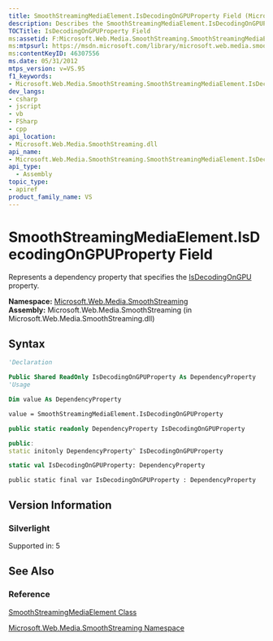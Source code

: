 ```yaml
---
title: SmoothStreamingMediaElement.IsDecodingOnGPUProperty Field (Microsoft.Web.Media.SmoothStreaming)
description: Describes the SmoothStreamingMediaElement.IsDecodingOnGPUProperty field and provides the field's syntax and version information.
TOCTitle: IsDecodingOnGPUProperty Field
ms:assetid: F:Microsoft.Web.Media.SmoothStreaming.SmoothStreamingMediaElement.IsDecodingOnGPUProperty
ms:mtpsurl: https://msdn.microsoft.com/library/microsoft.web.media.smoothstreaming.smoothstreamingmediaelement.isdecodingongpuproperty(v=VS.95)
ms:contentKeyID: 46307556
ms.date: 05/31/2012
mtps_version: v=VS.95
f1_keywords:
- Microsoft.Web.Media.SmoothStreaming.SmoothStreamingMediaElement.IsDecodingOnGPUProperty
dev_langs:
- csharp
- jscript
- vb
- FSharp
- cpp
api_location:
- Microsoft.Web.Media.SmoothStreaming.dll
api_name:
- Microsoft.Web.Media.SmoothStreaming.SmoothStreamingMediaElement.IsDecodingOnGPUProperty
api_type:
  - Assembly
topic_type:
- apiref
product_family_name: VS
---
```


# SmoothStreamingMediaElement.IsDecodingOnGPUProperty Field

Represents a dependency property that specifies the [IsDecodingOnGPU](smoothstreamingmediaelement-isdecodingongpu-property-microsoft-web-media-smoothstreaming.md) property.

**Namespace:**  [Microsoft.Web.Media.SmoothStreaming](microsoft-web-media-smoothstreaming-namespace_1.md)  
**Assembly:**  Microsoft.Web.Media.SmoothStreaming (in Microsoft.Web.Media.SmoothStreaming.dll)

## Syntax

```vb
'Declaration

Public Shared ReadOnly IsDecodingOnGPUProperty As DependencyProperty
'Usage

Dim value As DependencyProperty

value = SmoothStreamingMediaElement.IsDecodingOnGPUProperty
```

```csharp
public static readonly DependencyProperty IsDecodingOnGPUProperty
```

```cpp
public:
static initonly DependencyProperty^ IsDecodingOnGPUProperty
```

``` fsharp
static val IsDecodingOnGPUProperty: DependencyProperty
```

```jscript
public static final var IsDecodingOnGPUProperty : DependencyProperty
```

## Version Information

### Silverlight

Supported in: 5  

## See Also

### Reference

[SmoothStreamingMediaElement Class](smoothstreamingmediaelement-class-microsoft-web-media-smoothstreaming_1.md)

[Microsoft.Web.Media.SmoothStreaming Namespace](microsoft-web-media-smoothstreaming-namespace_1.md)
